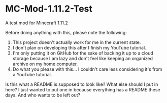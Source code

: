 # MC-Mod-1.11.2-Test
A test mod for Minecraft 1.11.2

Before doing anything with this, please note the following:
  1. This project doesn't actually work for me in the current state.
  2. I don't plan on developing this after I finish my YouTube tutorial.
  3. I'm only putting it on GitHub for the sake of backing it up to a cloud storage because I am lazy and don't feel like keeping an organized archive on my home computer.
  4. Do what you please with this... I couldn't care less considering it's from a YouTube tutorial.
  
Is this what a README is supposed to look like? What else should I put in here? 
I just wanted to put one in because everything has a README these days. And who wants to be left out?
